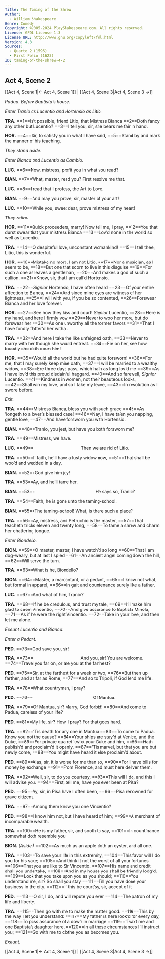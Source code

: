 ```yaml
---
Title: The Taming of the Shrew
Author: 
  - William Shakespeare
Genre: Comedy
Copyright: ©2005-2024 PlayShakespeare.com. All rights reserved.
License: GFDL License 1.3
License URL: http://www.gnu.org/copyleft/fdl.html
Version: 4.3
Sources:
  - Quarto 2 (1596)
  - First Folio (1623)
ID: taming-of-the-shrew-4-2
---
```


## Act 4, Scene 2
[[Act 4, Scene 1|← Act 4, Scene 1]] | [[Act 4, Scene 3|Act 4, Scene 3 →]]

*Padua. Before Baptista’s house.*

*Enter Tranio as Lucentio and Hortensio as Litio.*

**TRA.**
==1==Is’t possible, friend Litio, that Mistress Bianca
==2==Doth fancy any other but Lucentio?
==3==I tell you, sir, she bears me fair in hand.

**HOR.**
==4==Sir, to satisfy you in what I have said,
==5==Stand by and mark the manner of his teaching.

*They stand aside.*

*Enter Bianca and Lucentio as Cambio.*

**LUC.**
==6==Now, mistress, profit you in what you read?

**BIAN.**
==7==What, master, read you? First resolve me that.

**LUC.**
==8==I read that I profess, the Art to Love.

**BIAN.**
==9==And may you prove, sir, master of your art!

**LUC.**
==10==While you, sweet dear, prove mistress of my heart!

*They retire.*

**HOR.**
==11==Quick proceeders, marry! Now tell me, I pray,
==12==You that durst swear that your mistress Bianca
==13==Lov’d none in the world so well as Lucentio.

**TRA.**
==14==O despiteful love, unconstant womankind!
==15==I tell thee, Litio, this is wonderful.

**HOR.**
==16==Mistake no more, I am not Litio,
==17==Nor a musician, as I seem to be,
==18==But one that scorn to live in this disguise
==19==For such a one as leaves a gentleman,
==20==And makes a god of such a cullion.
==21==Know, sir, that I am call’d Hortensio.

**TRA.**
==22==*Signior* Hortensio, I have often heard
==23==Of your entire affection to Bianca,
==24==And since mine eyes are witness of her lightness,
==25==I will with you, if you be so contented,
==26==Forswear Bianca and her love forever.

**HOR.**
==27==See how they kiss and court! *Signior* Lucentio,
==28==Here is my hand, and here I firmly vow
==29==Never to woo her more, but do forswear her
==30==As one unworthy all the former favors
==31==That I have fondly flatter’d her withal.

**TRA.**
==32==And here I take the like unfeigned oath,
==33==Never to marry with her though she would entreat.
==34==Fie on her, see how beastly she doth court him!

**HOR.**
==35==Would all the world but he had quite forsworn!
==36==For me, that I may surely keep mine oath,
==37==I will be married to a wealthy widow,
==38==Ere three days pass, which hath as long lov’d me
==39==As I have lov’d this proud disdainful haggard.
==40==And so farewell, *Signior* Lucentio.
==41==Kindness in women, not their beauteous looks,
==42==Shall win my love, and so I take my leave,
==43==In resolution as I swore before.

*Exit.*

**TRA.**
==44==Mistress Bianca, bless you with such grace
==45==As ’longeth to a lover’s blessed case!
==46==Nay, I have ta’en you napping, gentle love,
==47==And have forsworn you with Hortensio.

**BIAN.**
==48==Tranio, you jest, but have you both forsworn me?

**TRA.**
==49==Mistress, we have.

**LUC.**
==49==           Then we are rid of Litio.

**TRA.**
==50==I’ faith, he’ll have a lusty widow now,
==51==That shall be woo’d and wedded in a day.

**BIAN.**
==52==God give him joy!

**TRA.**
==53==Ay, and he’ll tame her.

**BIAN.**
==53==              He says so, Tranio?

**TRA.**
==54==Faith, he is gone unto the taming-school.

**BIAN.**
==55==The taming-school! What, is there such a place?

**TRA.**
==56==Ay, mistress, and Petruchio is the master,
==57==That teacheth tricks eleven and twenty long,
==58==To tame a shrew and charm her chattering tongue.

*Enter Biondello.*

**BION.**
==59==O master, master, I have watch’d so long
==60==That I am dog-weary, but at last I spied
==61==An ancient angel coming down the hill,
==62==Will serve the turn.

**TRA.**
==63==What is he, Biondello?

**BION.**
==64==Master, a marcantant, or a pedant,
==65==I know not what, but formal in apparel,
==66==In gait and countenance surely like a father.

**LUC.**
==67==And what of him, Tranio?

**TRA.**
==68==If he be credulous, and trust my tale,
==69==I’ll make him glad to seem Vincentio,
==70==And give assurance to Baptista Minola,
==71==As if he were the right Vincentio.
==72==Take in your love, and then let me alone.

*Exeunt Lucentio and Bianca.*

*Enter a Pedant.*

**PED.**
==73==God save you, sir!

**TRA.**
==73==           And you, sir! You are welcome.
==74==Travel you far on, or are you at the farthest?

**PED.**
==75==Sir, at the farthest for a week or two,
==76==But then up farther, and as far as Rome,
==77==And so to Tripoli, if God lend me life.

**TRA.**
==78==What countryman, I pray?

**PED.**
==78==              Of Mantua.

**TRA.**
==79==Of Mantua, sir? Marry, God forbid!
==80==And come to Padua, careless of your life?

**PED.**
==81==My life, sir? How, I pray? For that goes hard.

**TRA.**
==82==’Tis death for any one in Mantua
==83==To come to Padua. Know you not the cause?
==84==Your ships are stay’d at Venice, and the Duke,
==85==For private quarrel ’twixt your Duke and him,
==86==Hath publish’d and proclaim’d it openly.
==87==’Tis marvel, but that you are but newly come,
==88==You might have heard it else proclaim’d about.

**PED.**
==89==Alas, sir, it is worse for me than so,
==90==For I have bills for money by exchange
==91==From Florence, and must here deliver them.

**TRA.**
==92==Well, sir, to do you courtesy,
==93==This will I do, and this I will advise you.
==94==First, tell me, have you ever been at Pisa?

**PED.**
==95==Ay, sir, in Pisa have I often been,
==96==Pisa renowned for grave citizens.

**TRA.**
==97==Among them know you one Vincentio?

**PED.**
==98==I know him not, but I have heard of him;
==99==A merchant of incomparable wealth.

**TRA.**
==100==He is my father, sir, and sooth to say,
==101==In count’nance somewhat doth resemble you.

**BION.**
*(Aside.)*
==102==As much as an apple doth an oyster, and all one.

**TRA.**
==103==To save your life in this extremity,
==104==This favor will I do you for his sake;
==105==And think it not the worst of all your fortunes
==106==That you are like to Sir Vincentio.
==107==His name and credit shall you undertake,
==108==And in my house you shall be friendly lodg’d.
==109==Look that you take upon you as you should;
==110==You understand me, sir? So shall you stay
==111==Till you have done your business in the city.
==112==If this be court’sy, sir, accept of it.

**PED.**
==113==O sir, I do, and will repute you ever
==114==The patron of my life and liberty.

**TRA.**
==115==Then go with me to make the matter good.
==116==This by the way I let you understand:
==117==My father is here look’d for every day,
==118==To pass assurance of a dow’r in marriage
==119==’Twixt me and one Baptista’s daughter here.
==120==In all these circumstances I’ll instruct you;
==121==Go with me to clothe you as becomes you.

*Exeunt.*

[[Act 4, Scene 1|← Act 4, Scene 1]] | [[Act 4, Scene 3|Act 4, Scene 3 →]]